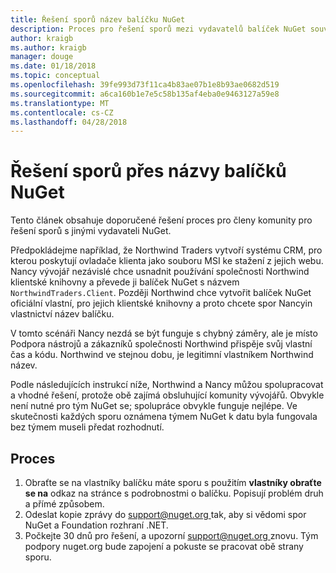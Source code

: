 ```yaml
---
title: Řešení sporů název balíčku NuGet
description: Proces pro řešení sporů mezi vydavatelů balíček NuGet související s brandingem, ochranné známky a jiných situacích konflikt.
author: kraigb
ms.author: kraigb
manager: douge
ms.date: 01/18/2018
ms.topic: conceptual
ms.openlocfilehash: 39fe993d73f11ca4b83ae07b1e8b93ae0682d519
ms.sourcegitcommit: a6ca160b1e7e5c58b135af4eba0e9463127a59e8
ms.translationtype: MT
ms.contentlocale: cs-CZ
ms.lasthandoff: 04/28/2018
---
```

# <a name="resolving-disputes-over-nuget-package-names"></a>Řešení sporů přes názvy balíčků NuGet

Tento článek obsahuje doporučené řešení proces pro členy komunity pro řešení sporů s jinými vydavateli NuGet.

Předpokládejme například, že Northwind Traders vytvoří systému CRM, pro kterou poskytují ovladače klienta jako souboru MSI ke stažení z jejich webu. Nancy vývojář nezávislé chce usnadnit používání společnosti Northwind klientské knihovny a převede ji balíček NuGet s názvem `NorthwindTraders.Client`. Později Northwind chce vytvořit balíček NuGet oficiální vlastní, pro jejich klientské knihovny a proto chcete spor Nancyin vlastnictví název balíčku.

V tomto scénáři Nancy nezdá se být funguje s chybný záměry, ale je místo Podpora nástrojů a zákazníků společnosti Northwind přispěje svůj vlastní čas a kódu. Northwind ve stejnou dobu, je legitimní vlastníkem Northwind název.

Podle následujících instrukcí níže, Northwind a Nancy můžou spolupracovat a vhodné řešení, protože obě zajímá obsluhující komunity vývojářů. Obvykle není nutné pro tým NuGet se; spolupráce obvykle funguje nejlépe. Ve skutečnosti každých sporu oznámena týmem NuGet k datu byla fungovala bez týmem museli předat rozhodnutí.

## <a name="process"></a>Proces

1. Obraťte se na vlastníky balíčku máte sporu s použitím **vlastníky obraťte se na** odkaz na stránce s podrobnostmi o balíčku. Popisují problém druh a přímé způsobem.
2. Odeslat kopie zprávy do [ support@nuget.org ](mailto:support@nuget.org) tak, aby si vědomi spor NuGet a Foundation rozhraní .NET.
3. Počkejte 30 dnů pro řešení, a upozorní [ support@nuget.org ](mailto:support@nuget.org) znovu. Tým podpory nuget.org bude zapojení a pokuste se pracovat obě strany sporu.
